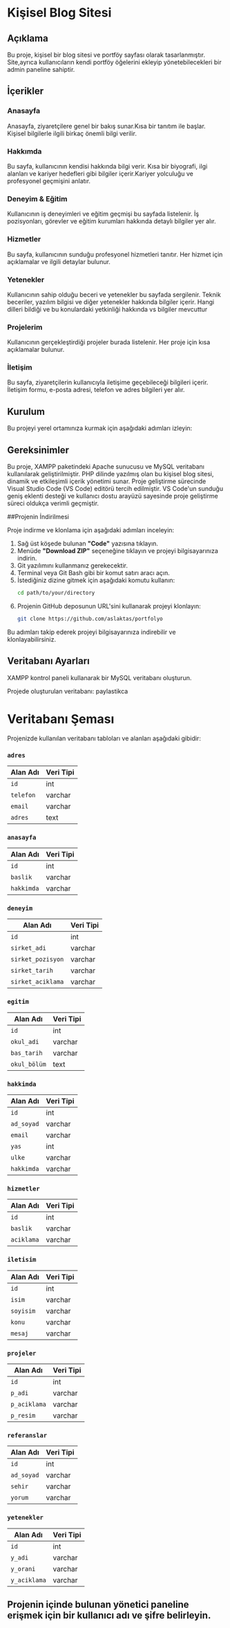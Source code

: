 # Kişisel Blog Sitesi

## Açıklama

Bu proje, kişisel bir blog sitesi ve portföy sayfası olarak tasarlanmıştır. Site,ayrıca kullanıcıların kendi portföy öğelerini ekleyip yönetebilecekleri bir admin paneline sahiptir.

## İçerikler

### Anasayfa
Anasayfa, ziyaretçilere genel bir bakış sunar.Kısa bir tanıtım ile başlar. Kişisel bilgilerle ilgili birkaç önemli bilgi verilir.

### Hakkımda
Bu sayfa, kullanıcının kendisi hakkında bilgi verir. Kısa bir biyografi, ilgi alanları ve kariyer hedefleri gibi bilgiler içerir.Kariyer yolculuğu ve profesyonel geçmişini anlatır.

### Deneyim & Eğitim
Kullanıcının iş deneyimleri ve eğitim geçmişi bu sayfada listelenir. İş pozisyonları, görevler ve eğitim kurumları hakkında detaylı bilgiler yer alır.

### Hizmetler
Bu sayfa, kullanıcının sunduğu profesyonel hizmetleri tanıtır. Her hizmet için açıklamalar ve ilgili detaylar bulunur.

### Yetenekler
Kullanıcının sahip olduğu beceri ve yetenekler bu sayfada sergilenir. Teknik beceriler, yazılım bilgisi ve diğer yetenekler hakkında bilgiler içerir. Hangi dilleri bildiği ve bu konulardaki yetkinliği hakkında vs bilgiler mevcuttur

### Projelerim
Kullanıcının gerçekleştirdiği projeler burada listelenir. Her proje için kısa açıklamalar bulunur.

### İletişim
Bu sayfa, ziyaretçilerin kullanıcıyla iletişime geçebileceği bilgileri içerir. İletişim formu, e-posta adresi, telefon ve adres bilgileri yer alır.

## Kurulum

Bu projeyi yerel ortamınıza kurmak için aşağıdaki adımları izleyin:

## Gereksinimler

Bu proje, XAMPP paketindeki Apache sunucusu ve MySQL veritabanı kullanılarak geliştirilmiştir. PHP dilinde yazılmış olan bu kişisel blog sitesi, dinamik ve etkileşimli içerik yönetimi sunar. Proje geliştirme sürecinde Visual Studio Code (VS Code) editörü tercih edilmiştir. VS Code'un sunduğu geniş eklenti desteği ve kullanıcı dostu arayüzü sayesinde proje geliştirme süreci oldukça verimli geçmiştir. 


##Projenin İndirilmesi

Proje indirme ve klonlama için aşağıdaki adımları inceleyin:

1. Sağ üst köşede bulunan **"Code"** yazısına tıklayın.
2. Menüde **"Download ZIP"** seçeneğine tıklayın ve projeyi bilgisayarınıza indirin.
3. Git yazılımını kullanmanız gerekecektir.
4. Terminal veya Git Bash gibi bir komut satırı aracı açın.
5. İstediğiniz dizine gitmek için aşağıdaki komutu kullanın:
    ```sh
    cd path/to/your/directory
    ```
6. Projenin GitHub deposunun URL'sini kullanarak projeyi klonlayın:
    ```sh
    git clone https://github.com/aslaktas/portfolyo
    ```

Bu adımları takip ederek projeyi bilgisayarınıza indirebilir ve klonlayabilirsiniz.


## Veritabanı Ayarları

XAMPP kontrol paneli kullanarak bir MySQL veritabanı oluşturun.

Projede oluşturulan veritabanı: paylastikca


# Veritabanı Şeması

Projenizde kullanılan veritabanı tabloları ve alanları aşağıdaki gibidir:

### `adres`
| Alan Adı       | Veri Tipi |
|----------------|-----------|
| `id`           | int       |
| `telefon`      | varchar   |
| `email`        | varchar   |
| `adres`        | text      |

### `anasayfa`
| Alan Adı       | Veri Tipi |
|----------------|-----------|
| `id`           | int       |
| `baslik`       | varchar   |
| `hakkimda`     | varchar   |

### `deneyim`
| Alan Adı       | Veri Tipi |
|----------------|-----------|
| `id`           | int       |
| `sirket_adi`   | varchar   |
| `sirket_pozisyon`| varchar |
| `sirket_tarih`   | varchar |
| `sirket_aciklama`   | varchar|

### `egitim`
| Alan Adı       | Veri Tipi |
|----------------|-----------|
| `id`           | int       |
| `okul_adi`     | varchar   |
| `bas_tarih`    | varchar   |
| `okul_bölüm`   | text      |

### `hakkimda`
| Alan Adı       | Veri Tipi |
|----------------|-----------|
| `id`           | int       |
| `ad_soyad`     | varchar   |
| `email`        | varchar   |
| `yas`          | int       |
| `ulke`         | varchar   |
| `hakkimda`     | varchar   |

### `hizmetler`
| Alan Adı       | Veri Tipi |
|----------------|-----------|
| `id`           | int       |
| `baslik`       | varchar   |
| `aciklama`     | varchar   |

### `iletisim`
| Alan Adı       | Veri Tipi |
|----------------|-----------|
| `id`           | int       |
| `isim`         | varchar   |
| `soyisim`      | varchar   |
| `konu`         | varchar   |
| `mesaj`        | varchar   |

### `projeler`
| Alan Adı       | Veri Tipi |
|----------------|-----------|
| `id`           | int       |
| `p_adi`        | varchar   |
| `p_aciklama`   | varchar   |
| `p_resim`      | varchar   |

### `referanslar`
| Alan Adı       | Veri Tipi |
|----------------|-----------|
| `id`           | int       |
| `ad_soyad`     | varchar   |
| `sehir`        | varchar   |
| `yorum`        | varchar   |

### `yetenekler`
| Alan Adı       | Veri Tipi |
|----------------|-----------|
| `id`           | int       |
| `y_adi`        | varchar   |
| `y_orani`      | varchar   |
| `y_aciklama`   | varchar   |



## Projenin içinde bulunan yönetici paneline erişmek için bir kullanıcı adı ve şifre belirleyin.

















